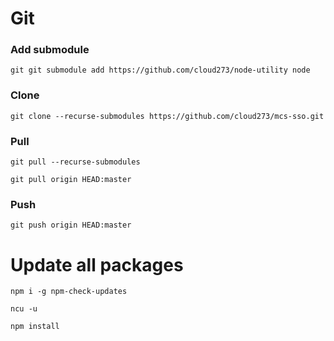 # Git

### Add submodule

`git
git submodule add https://github.com/cloud273/node-utility node
`

### Clone

`
git clone --recurse-submodules https://github.com/cloud273/mcs-sso.git
`

### Pull

`
git pull --recurse-submodules
`

`
git pull origin HEAD:master
`

### Push

`
git push origin HEAD:master
`

# Update all packages

`
npm i -g npm-check-updates
`


`
ncu -u
`


`
npm install
`

